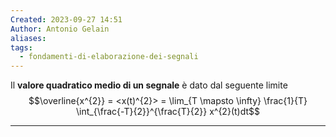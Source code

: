 ```yaml
---
Created: 2023-09-27 14:51
Author: Antonio Gelain
aliases: 
tags:
  - fondamenti-di-elaborazione-dei-segnali
---
```


Il **valore quadratico medio di un segnale** è dato dal seguente limite
$$\overline{x^{2}} = <x(t)^{2}> = \lim_{T \mapsto \infty} \frac{1}{T} \int_{\frac{-T}{2}}^{\frac{T}{2}} x^{2}(t)dt$$

---

